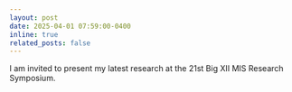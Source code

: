```yaml
---
layout: post
date: 2025-04-01 07:59:00-0400
inline: true
related_posts: false
---
```


I am invited to present my latest research at the 21st Big XII MIS Research Symposium.
